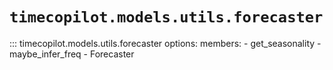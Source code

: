 # `timecopilot.models.utils.forecaster`

::: timecopilot.models.utils.forecaster
    options:
        members:
            - get_seasonality
            - maybe_infer_freq
            - Forecaster